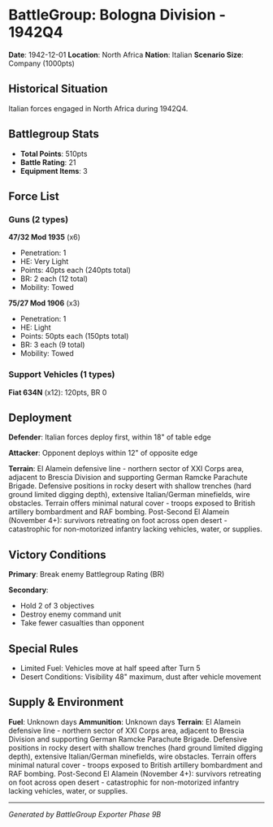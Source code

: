 # BattleGroup: Bologna Division - 1942Q4

**Date**: 1942-12-01
**Location**: North Africa
**Nation**: Italian
**Scenario Size**: Company (1000pts)

## Historical Situation

Italian forces engaged in North Africa during 1942Q4.

## Battlegroup Stats

- **Total Points**: 510pts
- **Battle Rating**: 21
- **Equipment Items**: 3

## Force List

### Guns (2 types)

**47/32 Mod 1935** (x6)
- Penetration: 1
- HE: Very Light
- Points: 40pts each (240pts total)
- BR: 2 each (12 total)
- Mobility: Towed

**75/27 Mod 1906** (x3)
- Penetration: 1
- HE: Light
- Points: 50pts each (150pts total)
- BR: 3 each (9 total)
- Mobility: Towed

### Support Vehicles (1 types)

**Fiat 634N** (x12): 120pts, BR 0

## Deployment

**Defender**: Italian forces deploy first, within 18" of table edge

**Attacker**: Opponent deploys within 12" of opposite edge

**Terrain**: El Alamein defensive line - northern sector of XXI Corps area, adjacent to Brescia Division and supporting German Ramcke Parachute Brigade. Defensive positions in rocky desert with shallow trenches (hard ground limited digging depth), extensive Italian/German minefields, wire obstacles. Terrain offers minimal natural cover - troops exposed to British artillery bombardment and RAF bombing. Post-Second El Alamein (November 4+): survivors retreating on foot across open desert - catastrophic for non-motorized infantry lacking vehicles, water, or supplies.

## Victory Conditions

**Primary**: Break enemy Battlegroup Rating (BR)

**Secondary**:
- Hold 2 of 3 objectives
- Destroy enemy command unit
- Take fewer casualties than opponent

## Special Rules

- Limited Fuel: Vehicles move at half speed after Turn 5
- Desert Conditions: Visibility 48" maximum, dust after vehicle movement

## Supply & Environment

**Fuel**: Unknown days
**Ammunition**: Unknown days
**Terrain**: El Alamein defensive line - northern sector of XXI Corps area, adjacent to Brescia Division and supporting German Ramcke Parachute Brigade. Defensive positions in rocky desert with shallow trenches (hard ground limited digging depth), extensive Italian/German minefields, wire obstacles. Terrain offers minimal natural cover - troops exposed to British artillery bombardment and RAF bombing. Post-Second El Alamein (November 4+): survivors retreating on foot across open desert - catastrophic for non-motorized infantry lacking vehicles, water, or supplies.

---

*Generated by BattleGroup Exporter Phase 9B*
